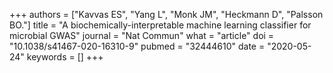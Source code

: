 +++
authors = ["Kavvas ES", "Yang L", "Monk JM", "Heckmann D", "Palsson BO."]
title = "A biochemically-interpretable machine learning classifier for microbial GWAS"
journal = "Nat Commun"
what = "article"
doi = "10.1038/s41467-020-16310-9"
pubmed = "32444610"
date = "2020-05-24"
keywords = []
+++

